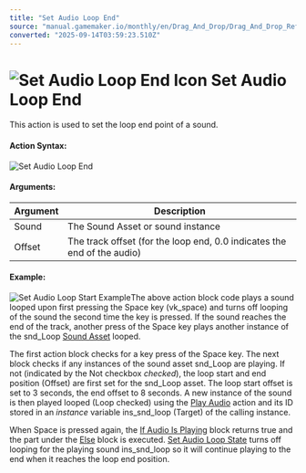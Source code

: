 ```yaml
---
title: "Set Audio Loop End"
source: "manual.gamemaker.io/monthly/en/Drag_And_Drop/Drag_And_Drop_Reference/Audio/Set_Audio_Loop_End.htm"
converted: "2025-09-14T03:59:23.510Z"
---
```


# ![Set Audio Loop End Icon](../../../assets/Images/Scripting_Reference/Drag_And_Drop/Reference/Audio/i_Audio_Set_Audio_Loop_End.png) Set Audio Loop End

This action is used to set the loop end point of a sound.

#### Action Syntax:

![Set Audio Loop End](../../../assets/Images/Scripting_Reference/Drag_And_Drop/Reference/Audio/a_Audio_Set_Audio_Loop_End.png)

#### Arguments:

| Argument | Description |
| --- | --- |
| Sound | The Sound Asset or sound instance |
| Offset | The track offset (for the loop end, 0.0 indicates the end of the audio) |

#### Example:

![Set Audio Loop Start Example](../../../assets/Images/Scripting_Reference/Drag_And_Drop/Reference/Audio/e_Audio_Loop_Setters.png)The above action block code plays a sound looped upon first pressing the Space key (vk\_space) and turns off looping of the sound the second time the key is pressed. If the sound reaches the end of the track, another press of the Space key plays another instance of the snd\_Loop [Sound Asset](../../../The_Asset_Editors/Sounds.md) looped.

The first action block checks for a key press of the Space key. The next block checks if any instances of the sound asset snd\_Loop are playing. If not (indicated by the Not checkbox _checked_), the loop start and end position (Offset) are first set for the snd\_Loop asset. The loop start offset is set to 3 seconds, the end offset to 8 seconds. A new instance of the sound is then played looped (Loop checked) using the [Play Audio](Play_Audio.md) action and its ID stored in an _instance_ variable ins\_snd\_loop (Target) of the calling instance.

When Space is pressed again, the [If Audio Is Playing](If_Audio_Is_Playing.md) block returns true and the part under the [Else](../Common/Else.md) block is executed. [Set Audio Loop State](Set_Audio_Loop_State.md) turns off looping for the playing sound ins\_snd\_loop so it will continue playing to the end when it reaches the loop end position.